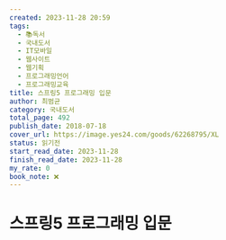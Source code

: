 ```yaml
---
created: 2023-11-28 20:59
tags:
  - 📚독서
  - 국내도서
  - IT모바일
  - 웹사이트
  - 웹기획
  - 프로그래밍언어
  - 프로그래밍교육
title: 스프링5 프로그래밍 입문
author: 최범균
category: 국내도서
total_page: 492
publish_date: 2018-07-18
cover_url: https://image.yes24.com/goods/62268795/XL
status: 읽기전
start_read_date: 2023-11-28
finish_read_date: 2023-11-28
my_rate: 0
book_note: ❌
---
```


# 스프링5 프로그래밍 입문

